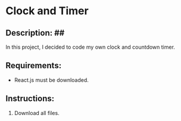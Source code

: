 # Clock and Timer #
## Description: ## <br/>
In this project, I decided to code my own clock and countdown timer. 

## Requirements: <br/> ##
* React.js must be downloaded.

## Instructions: <br/>
1. Download all files.
